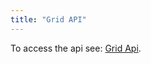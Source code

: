 ```yaml
---
title: "Grid API"
---
```


To access the api see: [Grid Api](/grid-interface/#grid-api).

<api-documentation source='api.json' config='{"isApi": true}'></api-documentation>